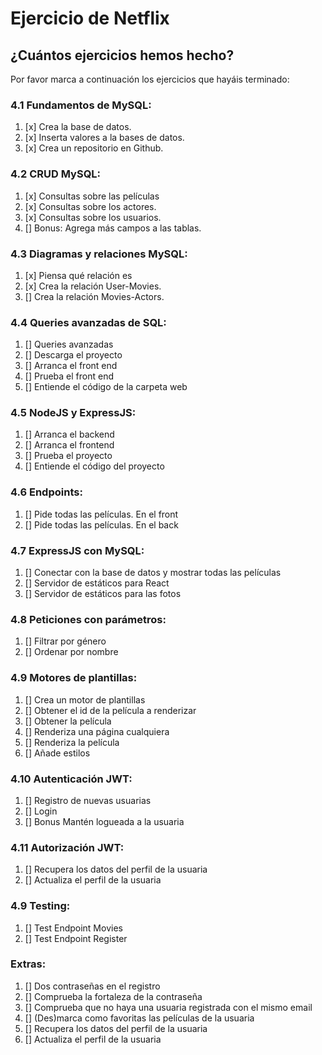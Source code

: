 # Ejercicio de Netflix

## ¿Cuántos ejercicios hemos hecho?

Por favor marca a continuación los ejercicios que hayáis terminado:

### 4.1 Fundamentos de MySQL:

1. [x] Crea la base de datos.
2. [x] Inserta valores a la bases de datos.
3. [x] Crea un repositorio en Github.

### 4.2 CRUD MySQL:

1. [x] Consultas sobre las películas
2. [x] Consultas sobre los actores.
3. [x] Consultas sobre los usuarios.
4. [] Bonus: Agrega más campos a las tablas.

### 4.3 Diagramas y relaciones MySQL:

1. [x] Piensa qué relación es
2. [x] Crea la relación User-Movies.
3. [] Crea la relación Movies-Actors.

### 4.4 Queries avanzadas de SQL:

1. [] Queries avanzadas
2. [] Descarga el proyecto
3. [] Arranca el front end
4. [] Prueba el front end
5. [] Entiende el código de la carpeta web

### 4.5 NodeJS y ExpressJS:

1. [] Arranca el backend
2. [] Arranca el frontend
3. [] Prueba el proyecto
4. [] Entiende el código del proyecto

### 4.6 Endpoints:

1. [] Pide todas las películas. En el front
2. [] Pide todas las películas. En el back

### 4.7 ExpressJS con MySQL:

1. [] Conectar con la base de datos y mostrar todas las películas
2. [] Servidor de estáticos para React
3. [] Servidor de estáticos para las fotos

### 4.8 Peticiones con parámetros:

1. [] Filtrar por género
2. [] Ordenar por nombre

### 4.9 Motores de plantillas:

1. [] Crea un motor de plantillas
2. [] Obtener el id de la película a renderizar
3. [] Obtener la película
4. [] Renderiza una página cualquiera
5. [] Renderiza la película
6. [] Añade estilos

### 4.10 Autenticación JWT:

1. [] Registro de nuevas usuarias
2. [] Login
3. [] Bonus Mantén logueada a la usuaria

### 4.11 Autorización JWT:

1. [] Recupera los datos del perfil de la usuaria
2. [] Actualiza el perfil de la usuaria

### 4.9 Testing:

1. [] Test Endpoint Movies
2. [] Test Endpoint Register

### Extras:

1. [] Dos contraseñas en el registro
2. [] Comprueba la fortaleza de la contraseña
3. [] Comprueba que no haya una usuaria registrada con el mismo email
4. [] (Des)marca como favoritas las películas de la usuaria
5. [] Recupera los datos del perfil de la usuaria
6. [] Actualiza el perfil de la usuaria
